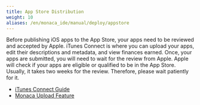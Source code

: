 ```yaml
---
title: App Store Distribution
weight: 10
aliases: /en/monaca_ide/manual/deploy/appstore
---
```


Before publishing iOS apps to the App Store, your apps need to be
reviewed and accepted by Apple. iTunes Connect is where you can upload
your apps, edit their descriptions and metadata, and view finances
earned. Once, your apps are submitted, you will need to wait for the
review from Apple. Apple will check if your apps are eligible or
qualified to be in the App Store. Usually, it takes two weeks for the
review. Therefore, please wait patiently for it.

- [iTunes Connect Guide](itunes_connect)
- [Monaca Upload Feature](app_submission)
